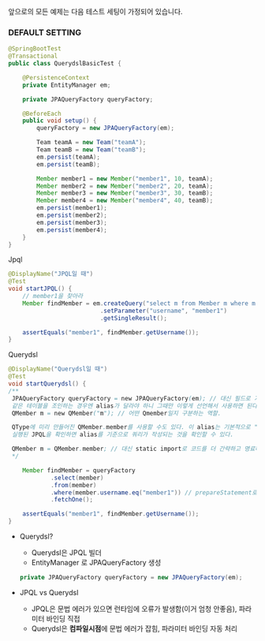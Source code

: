 앞으로의 모든 예제는 다음 테스트 세팅이 가정되어 있습니다.
### DEFAULT SETTING
```java
@SpringBootTest
@Transactional
public class QuerydslBasicTest {

    @PersistenceContext
    private EntityManager em;

    private JPAQueryFactory queryFactory;

    @BeforeEach
    public void setup() {
        queryFactory = new JPAQueryFactory(em);

        Team teamA = new Team("teamA");
        Team teamB = new Team("teamB");
        em.persist(teamA);
        em.persist(teamB);

        Member member1 = new Member("member1", 10, teamA);
        Member member2 = new Member("member2", 20, teamA);
        Member member3 = new Member("member3", 30, teamB);
        Member member4 = new Member("member4", 40, teamB);
        em.persist(member1);
        em.persist(member2);
        em.persist(member3);
        em.persist(member4);
    }
}
```

Jpql
```java
@DisplayName("JPQL일 때")
@Test
void startJPQL() {
    // member1을 찾아라
    Member findMember = em.createQuery("select m from Member m where m.username = :username", Member.class)
                          .setParameter("username", "member1")
                          .getSingleResult();

    assertEquals("member1", findMember.getUsername());
}
```

Querydsl
```java
@DisplayName("Querydsl일 때")
@Test
void startQuerydsl() {
/**
 JPAQueryFactory queryFactory = new JPAQueryFactory(em); // 대신 필드로 가져가자.
 같은 테이블을 조인하는 경우엔 alias가 달라야 하니 그때만 이렇게 선언해서 사용하면 된다.
 QMember m = new QMember("m"); // 어떤 Qmember일지 구분하는 역할.

 QType에 미리 만들어진 QMember.member를 사용할 수도 있다. 이 alias는 기본적으로 "member1"로 되어있다.
 실행된 JPQL을 확인하면 alias를 기준으로 쿼리가 작성되는 것을 확인할 수 있다.

 QMember m = QMember.member; // 대신 static import로 코드를 더 간략하고 명료하게 할 수도 있다.
 */

    Member findMember = queryFactory
            .select(member)
            .from(member)
            .where(member.username.eq("member1")) // prepareStatement로 자동으로 Parameter binding이 가능하다.
            .fetchOne();

    assertEquals("member1", findMember.getUsername());
}
```

- Querydsl?
  - Querydsl은 JPQL 빌더
  - EntityManager 로 JPAQueryFactory 생성
  ```java
  private JPAQueryFactory queryFactory = new JPAQueryFactory(em);
  ```
  

- JPQL vs Querydsl
    - JPQL은 문법 에러가 있으면 런타임에 오류가 발생함(이거 엄청 안좋음), 파라미터 바인딩 직접
    - Querydsl은 **컴파일시점**에 문법 에러가 잡힘, 파라미터 바인딩 자동 처리
  